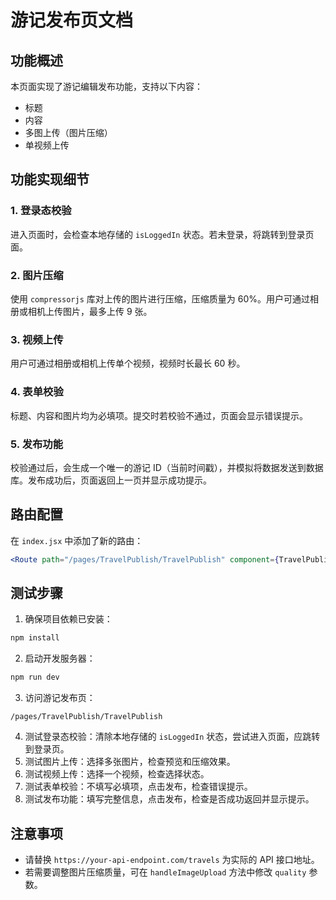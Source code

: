 # 游记发布页文档

## 功能概述
本页面实现了游记编辑发布功能，支持以下内容：
- 标题
- 内容
- 多图上传（图片压缩）
- 单视频上传

## 功能实现细节
### 1. 登录态校验
进入页面时，会检查本地存储的 `isLoggedIn` 状态。若未登录，将跳转到登录页面。

### 2. 图片压缩
使用 `compressorjs` 库对上传的图片进行压缩，压缩质量为 60%。用户可通过相册或相机上传图片，最多上传 9 张。

### 3. 视频上传
用户可通过相册或相机上传单个视频，视频时长最长 60 秒。

### 4. 表单校验
标题、内容和图片均为必填项。提交时若校验不通过，页面会显示错误提示。

### 5. 发布功能
校验通过后，会生成一个唯一的游记 ID（当前时间戳），并模拟将数据发送到数据库。发布成功后，页面返回上一页并显示成功提示。

## 路由配置
在 `index.jsx` 中添加了新的路由：
```jsx
<Route path="/pages/TravelPublish/TravelPublish" component={TravelPublishPage} />
```

## 测试步骤
1. 确保项目依赖已安装：
```bash
npm install
```
2. 启动开发服务器：
```bash
npm run dev
```
3. 访问游记发布页：
```
/pages/TravelPublish/TravelPublish
```
4. 测试登录态校验：清除本地存储的 `isLoggedIn` 状态，尝试进入页面，应跳转到登录页。
5. 测试图片上传：选择多张图片，检查预览和压缩效果。
6. 测试视频上传：选择一个视频，检查选择状态。
7. 测试表单校验：不填写必填项，点击发布，检查错误提示。
8. 测试发布功能：填写完整信息，点击发布，检查是否成功返回并显示提示。

## 注意事项
- 请替换 `https://your-api-endpoint.com/travels` 为实际的 API 接口地址。
- 若需要调整图片压缩质量，可在 `handleImageUpload` 方法中修改 `quality` 参数。